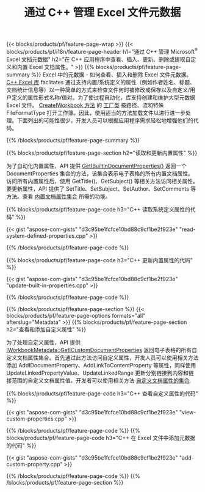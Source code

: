 ﻿---
title: 通过 C++ 管理 Excel 文件元数据
url: /zh/cpp/metadata/
description: 使用 C++ 库查看、添加、编辑、删除或提取 Excel 文件元数据
---
{{< blocks/products/pf/feature-page-wrap >}}
{{< blocks/products/pf/i18n/feature-page-header h1="通过 C++ 管理 Microsoft<sup>&reg;</sup> Excel 文档元数据" h2="在 C++ 应用程序中查看、插入、更新、删除或提取自定义和内置 Excel 文档属性。" >}}
{{% blocks/products/pf/feature-page-summary %}}
Excel 中的元数据 - 如何查看、插入和删除 Excel 文件元数据。 [C++ Excel 库](/cells/cpp/) faclitates 通过支持内置/系统定义的属性（例如作者姓名、标题、文档统计信息等）以一种简单的方式来检查文件何时被修改或保存以及自定义/用户定义的属性形式名称/值对。为了使过程自动化，库支持创建和维护大型元数据 Excel 文件。 [CreateIWorkbook 方法](https://apireference.aspose.com/cells/cpp/class/aspose.cells.factory#a93f7282b976d2a001d44198dedaceee8) 的 [工厂类](https://apireference.aspose.com/cells/cpp/class/aspose.cells.factory) 按路径、流和特殊 FileFormatType 打开工作簿。因此，使用适当的方法加载文件以进行进一步处理。下面列出的可能性很少，开发人员可以根据应用程序需求轻松地增强他们的代码。 
 
{{% /blocks/products/pf/feature-page-summary %}}

{{% blocks/products/pf/feature-page-section h2="读取和更新内置属性" %}}

为了自动化内置属性，API 提供 [GetIBuiltInDocumentProperties()](https://apireference.aspose.com/cells/cpp/class/aspose.cells.metadata.i_workbook_metadata) 返回一个 DocumentProperties 集合的方法，该集合表示电子表格的所有内置文档属性。访问所有内置属性后，使用 GetTitle()、GetSubject() 等相关方法访问相关属性。要更新属性，API 提供了 SetTitle、SetSubject、SetAuthor、SetComments 等方法。查看 [内置文档属性集合](https://apireference.aspose.com/cells/cpp/class/aspose.cells.properties.i_built_in_document_property_collection) 所需的功能。

{{% blocks/products/pf/feature-page-code h3="C++ 读取系统定义属性的代码" %}}

{{< gist "aspose-com-gists" "d3c95be1fcfce10bd88c9cf1be2f923e" "read-system-defined-properties.cpp" >}}

{{% /blocks/products/pf/feature-page-code %}}

{{% blocks/products/pf/feature-page-code h3="C++ 更新内置属性的代码" %}}

{{< gist "aspose-com-gists" "d3c95be1fcfce10bd88c9cf1be2f923e" "update-built-in-properties.cpp" >}}

{{% /blocks/products/pf/feature-page-code %}}


{{% /blocks/products/pf/feature-page-section %}}
{{< blocks/products/pf/feature-page-options formats="all" afterslug="Metadata" >}}
{{% blocks/products/pf/feature-page-section h2="查看和添加自定义属性" %}}

为了处理自定义属性，API 提供 [IWorkbookMetadata::GetICustomDocumentProperties](https://apireference.aspose.com/cells/cpp/class/aspose.cells.metadata.i_workbook_metadata#a69f0226813ce18c03ebc13b8ca691e79) 返回电子表格的所有自定义文档属性集合。首先通过此方法访问自定义属性，开发人员可以使用相关方法添加 AddIDocumentProperty、AddLinkToContentProperty 等属性，同样使用 UpdateLinkedPropertyValue、UpdateLinkedRange 更新分别链接到内容和链接范围的自定义文档属性值。开发者可以使用相关方法 [自定义文档属性的集合](https://apireference.aspose.com/cells/cpp/class/aspose.cells.properties.i_custom_document_property_collection).

{{% blocks/products/pf/feature-page-code h3="C++ 查看自定义属性的代码" %}}

{{< gist "aspose-com-gists" "d3c95be1fcfce10bd88c9cf1be2f923e" "view-custom-properties.cpp" >}}

{{% /blocks/products/pf/feature-page-code %}}
{{% blocks/products/pf/feature-page-code h3="C++ 在 Excel 文件中添加元数据的代码" %}}

{{< gist "aspose-com-gists" "d3c95be1fcfce10bd88c9cf1be2f923e" "add-custom-property.cpp" >}}

{{% /blocks/products/pf/feature-page-code %}}
{{% /blocks/products/pf/feature-page-section %}}